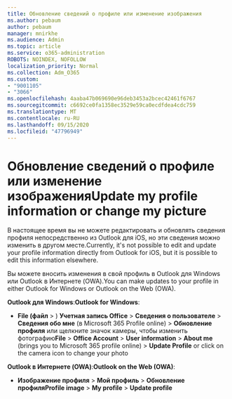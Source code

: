 ```yaml
---
title: Обновление сведений о профиле или изменение изображения
ms.author: pebaum
author: pebaum
manager: mnirkhe
ms.audience: Admin
ms.topic: article
ms.service: o365-administration
ROBOTS: NOINDEX, NOFOLLOW
localization_priority: Normal
ms.collection: Adm_O365
ms.custom:
- "9001105"
- "3066"
ms.openlocfilehash: 4aaba47b069690e96deb3453a2bcec42461f6767
ms.sourcegitcommit: c6692ce0fa1358ec3529e59ca0ecdfdea4cdc759
ms.translationtype: MT
ms.contentlocale: ru-RU
ms.lasthandoff: 09/15/2020
ms.locfileid: "47796949"
---
```

# <a name="update-my-profile-information-or-change-my-picture"></a><span data-ttu-id="7e413-102">Обновление сведений о профиле или изменение изображения</span><span class="sxs-lookup"><span data-stu-id="7e413-102">Update my profile information or change my picture</span></span>

<span data-ttu-id="7e413-103">В настоящее время вы не можете редактировать и обновлять сведения профиля непосредственно из Outlook для iOS, но эти сведения можно изменить в другом месте.</span><span class="sxs-lookup"><span data-stu-id="7e413-103">Currently, it's not possible to edit and update your profile information directly from Outlook for iOS, but it is possible to edit this information elsewhere.</span></span> 

<span data-ttu-id="7e413-104">Вы можете вносить изменения в свой профиль в Outlook для Windows или Outlook в Интернете (OWA).</span><span class="sxs-lookup"><span data-stu-id="7e413-104">You can make updates to your profile in either Outlook for Windows or Outlook on the Web (OWA).</span></span> 

<span data-ttu-id="7e413-105">**Outlook для Windows**:</span><span class="sxs-lookup"><span data-stu-id="7e413-105">**Outlook for Windows**:</span></span> 

- <span data-ttu-id="7e413-106">**File (файл**  >  ) **Учетная запись Office**  >  **Сведения о пользователе**  >  **Сведения обо мне** (в Microsoft 365 Profile online) > **Обновление профиля** или щелкните значок камеры, чтобы изменить фотографию</span><span class="sxs-lookup"><span data-stu-id="7e413-106">**File** > **Office Account** > **User information** > **About me** (brings you to Microsoft 365 profile online) > **Update Profile** or click on the camera icon to change your photo</span></span>  
  
<span data-ttu-id="7e413-107">**Outlook в Интернете (OWA)**:</span><span class="sxs-lookup"><span data-stu-id="7e413-107">**Outlook on the Web (OWA)**:</span></span> 

- <span data-ttu-id="7e413-108">**Изображение профиля**  >  **Мой профиль**  >  **Обновление профиля**</span><span class="sxs-lookup"><span data-stu-id="7e413-108">**Profile image** > **My profile** > **Update profile**</span></span>
